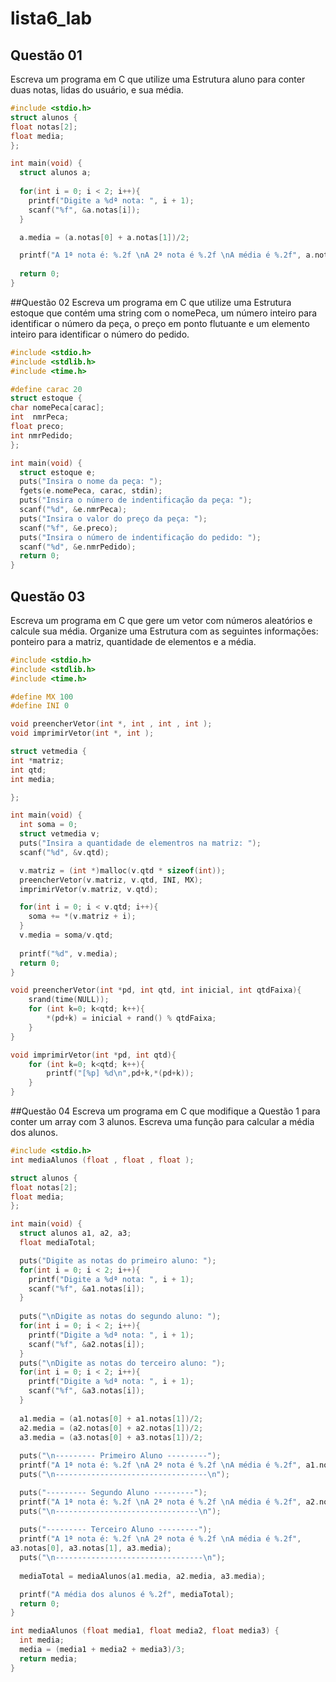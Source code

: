 # lista6_lab
## Questão 01
Escreva um programa em C que utilize uma Estrutura aluno para conter duas notas, lidas do usuário, e sua média.

```c
#include <stdio.h>
struct alunos {
float notas[2];
float media;
};

int main(void) {
  struct alunos a;
  
  for(int i = 0; i < 2; i++){
    printf("Digite a %dª nota: ", i + 1);
    scanf("%f", &a.notas[i]);
  }

  a.media = (a.notas[0] + a.notas[1])/2;

  printf("A 1ª nota é: %.2f \nA 2ª nota é %.2f \nA média é %.2f", a.notas[0], a.notas[1], a.media);
  
  return 0;
}
```

##Questão 02
Escreva um programa em C que utilize uma Estrutura estoque que contém uma string com o nomePeca, um número inteiro para identificar o número da peça, o preço em ponto flutuante e um elemento inteiro para identificar o número do pedido.

```c
#include <stdio.h>
#include <stdlib.h>
#include <time.h>

#define carac 20
struct estoque {
char nomePeca[carac];
int  nmrPeca;
float preco;
int nmrPedido;
};

int main(void) {
  struct estoque e;
  puts("Insira o nome da peça: ");
  fgets(e.nomePeca, carac, stdin);
  puts("Insira o número de indentificação da peça: ");
  scanf("%d", &e.nmrPeca);
  puts("Insira o valor do preço da peça: ");
  scanf("%f", &e.preco);
  puts("Insira o número de indentificação do pedido: ");
  scanf("%d", &e.nmrPedido);
  return 0;
}
```

## Questão 03
Escreva um programa em C que gere um vetor com números aleatórios e calcule sua média. Organize uma Estrutura com as seguintes informações: ponteiro para a matriz, quantidade de elementos e a média.

```c
#include <stdio.h>
#include <stdlib.h>
#include <time.h>

#define MX 100
#define INI 0

void preencherVetor(int *, int , int , int );
void imprimirVetor(int *, int );

struct vetmedia {
int *matriz;
int qtd;
int media;

};

int main(void) {
  int soma = 0;
  struct vetmedia v;
  puts("Insira a quantidade de elementros na matriz: ");
  scanf("%d", &v.qtd);

  v.matriz = (int *)malloc(v.qtd * sizeof(int));
  preencherVetor(v.matriz, v.qtd, INI, MX);
  imprimirVetor(v.matriz, v.qtd);

  for(int i = 0; i < v.qtd; i++){
    soma += *(v.matriz + i);
  }
  v.media = soma/v.qtd;
  
  printf("%d", v.media);
  return 0;
}

void preencherVetor(int *pd, int qtd, int inicial, int qtdFaixa){
    srand(time(NULL));
    for (int k=0; k<qtd; k++){
        *(pd+k) = inicial + rand() % qtdFaixa;
    }
}

void imprimirVetor(int *pd, int qtd){
    for (int k=0; k<qtd; k++){
        printf("[%p] %d\n",pd+k,*(pd+k));
    }
}
```

##Questão 04
Escreva um programa em C que modifique a Questão 1 para conter um array com 3 alunos. Escreva uma função para calcular a média dos alunos.

```c
#include <stdio.h>
int mediaAlunos (float , float , float );

struct alunos {
float notas[2];
float media;
};

int main(void) {
  struct alunos a1, a2, a3;
  float mediaTotal;

  puts("Digite as notas do primeiro aluno: ");
  for(int i = 0; i < 2; i++){
    printf("Digite a %dª nota: ", i + 1);
    scanf("%f", &a1.notas[i]);
  }
  
  puts("\nDigite as notas do segundo aluno: ");
  for(int i = 0; i < 2; i++){
    printf("Digite a %dª nota: ", i + 1);
    scanf("%f", &a2.notas[i]);
  }
  puts("\nDigite as notas do terceiro aluno: ");
  for(int i = 0; i < 2; i++){
    printf("Digite a %dª nota: ", i + 1);
    scanf("%f", &a3.notas[i]);
  }
  
  a1.media = (a1.notas[0] + a1.notas[1])/2;
  a2.media = (a2.notas[0] + a2.notas[1])/2;
  a3.media = (a3.notas[0] + a3.notas[1])/2;
  
  puts("\n--------- Primeiro Aluno ---------");
  printf("A 1ª nota é: %.2f \nA 2ª nota é %.2f \nA média é %.2f", a1.notas[0], a1.notas[1], a1.media);
  puts("\n----------------------------------\n");

  puts("--------- Segundo Aluno ---------");
  printf("A 1ª nota é: %.2f \nA 2ª nota é %.2f \nA média é %.2f", a2.notas[0], a2.notas[1], a2.media);
  puts("\n--------------------------------\n");
  
  puts("--------- Terceiro Aluno ---------");
  printf("A 1ª nota é: %.2f \nA 2ª nota é %.2f \nA média é %.2f",
a3.notas[0], a3.notas[1], a3.media);
  puts("\n---------------------------------\n");
  
  mediaTotal = mediaAlunos(a1.media, a2.media, a3.media);

  printf("A média dos alunos é %.2f", mediaTotal);
  return 0;
}

int mediaAlunos (float media1, float media2, float media3) {
  int media;
  media = (media1 + media2 + media3)/3;
  return media;
}
```
